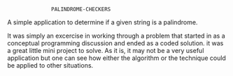                   PALINDROME-CHECKERS

A simple application to determine if a given string is a palindrome.

It was simply an excercise in working through a problem that started in as a conceptual programming discussion and ended as a coded solution. it was a great little mini project to solve. As it is, it may not be a very useful application but one can see how either the algorithm or the technique could be applied to other situations.
